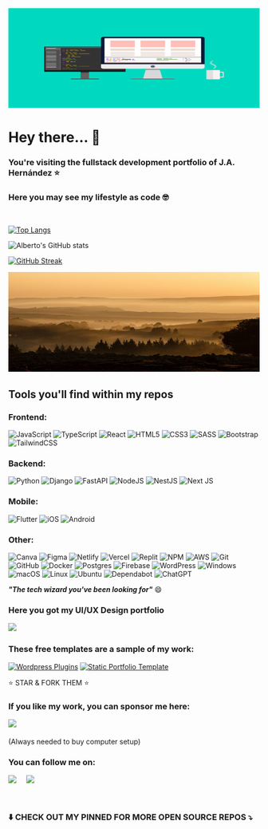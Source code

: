 <img src="images/frontend.png" style="width: 100%; height: 200px;" alt="SMART DEV BANNER" />

# Hey there... :wave: 

### You're visiting the fullstack development portfolio of J.A. Hernández :star:

### Here you may see my lifestyle as code :nerd_face:

 <br>
 
 [![Top Langs](https://github-readme-stats.vercel.app/api/top-langs/?username=jesusalberto18&layout=compact&langs_count=10&theme=gotham)](https://github.com/anuraghazra/github-readme-stats)
 
![Alberto's GitHub stats](https://github-readme-stats.vercel.app/api?username=jesusalberto18&show_icons=true&theme=gotham)

[![GitHub Streak](https://github-readme-streak-stats.herokuapp.com/?user=jesusalberto18&theme=gotham)](https://git.io/streak-stats)

<img src="images/landing.jpg" style="width: 100%; height: 200px;" alt="SMART DEV BANNER" />

## Tools you'll find within my repos

### Frontend:
![JavaScript](https://img.shields.io/badge/javascript-%23323330.svg?style=for-the-badge&logo=javascript&logoColor=%23F7DF1E)
![TypeScript](https://img.shields.io/badge/typescript-%23007ACC.svg?style=for-the-badge&logo=typescript&logoColor=white)
![React](https://img.shields.io/badge/react-%2320232a.svg?style=for-the-badge&logo=react&logoColor=%2361DAFB)
![HTML5](https://img.shields.io/badge/html5-%23E34F26.svg?style=for-the-badge&logo=html5&logoColor=white)
![CSS3](https://img.shields.io/badge/css3-%231572B6.svg?style=for-the-badge&logo=css3&logoColor=white)
![SASS](https://img.shields.io/badge/SASS-hotpink.svg?style=for-the-badge&logo=SASS&logoColor=white)
![Bootstrap](https://img.shields.io/badge/bootstrap-%23563D7C.svg?style=for-the-badge&logo=bootstrap&logoColor=white)
![TailwindCSS](https://img.shields.io/badge/tailwindcss-%2338B2AC.svg?style=for-the-badge&logo=tailwind-css&logoColor=white)

### Backend:
![Python](https://img.shields.io/badge/python-3670A0?style=for-the-badge&logo=python&logoColor=ffdd54)
![Django](https://img.shields.io/badge/django-%23092E20.svg?style=for-the-badge&logo=django&logoColor=white)
![FastAPI](https://img.shields.io/badge/FastAPI-005571?style=for-the-badge&logo=fastapi)
![NodeJS](https://img.shields.io/badge/node.js-6DA55F?style=for-the-badge&logo=node.js&logoColor=white)
![NestJS](https://img.shields.io/badge/nestjs-%23E0234E.svg?style=for-the-badge&logo=nestjs&logoColor=white)
![Next JS](https://img.shields.io/badge/Next-black?style=for-the-badge&logo=next.js&logoColor=white)

### Mobile:
![Flutter](https://img.shields.io/badge/Flutter-%2302569B.svg?style=for-the-badge&logo=Flutter&logoColor=white)
![iOS](https://img.shields.io/badge/iOS-000000?style=for-the-badge&logo=ios&logoColor=white)
![Android](https://img.shields.io/badge/Android-3DDC84?style=for-the-badge&logo=android&logoColor=white)

### Other:
![Canva](https://img.shields.io/badge/Canva-%2300C4CC.svg?style=for-the-badge&logo=Canva&logoColor=white)
![Figma](https://img.shields.io/badge/figma-%23F24E1E.svg?style=for-the-badge&logo=figma&logoColor=white)
![Netlify](https://img.shields.io/badge/netlify-%23000000.svg?style=for-the-badge&logo=netlify&logoColor=#00C7B7)
![Vercel](https://img.shields.io/badge/vercel-%23000000.svg?style=for-the-badge&logo=vercel&logoColor=white)
![Replit](https://img.shields.io/badge/Replit-DD1200?style=for-the-badge&logo=Replit&logoColor=white)
![NPM](https://img.shields.io/badge/NPM-%23CB3837.svg?style=for-the-badge&logo=npm&logoColor=white)
![AWS](https://img.shields.io/badge/AWS-%23FF9900.svg?style=for-the-badge&logo=amazon-aws&logoColor=white)
![Git](https://img.shields.io/badge/git-%23F05033.svg?style=for-the-badge&logo=git&logoColor=white)
![GitHub](https://img.shields.io/badge/github-%23121011.svg?style=for-the-badge&logo=github&logoColor=white)
![Docker](https://img.shields.io/badge/docker-%230db7ed.svg?style=for-the-badge&logo=docker&logoColor=white)
![Postgres](https://img.shields.io/badge/postgres-%23316192.svg?style=for-the-badge&logo=postgresql&logoColor=white)
![Firebase](https://img.shields.io/badge/firebase-%23039BE5.svg?style=for-the-badge&logo=firebase)
![WordPress](https://img.shields.io/badge/WordPress-%23117AC9.svg?style=for-the-badge&logo=WordPress&logoColor=white)
![Windows](https://img.shields.io/badge/Windows-0078D6?style=for-the-badge&logo=windows&logoColor=white)
![macOS](https://img.shields.io/badge/mac%20os-000000?style=for-the-badge&logo=macos&logoColor=F0F0F0)
![Linux](https://img.shields.io/badge/Linux-FCC624?style=for-the-badge&logo=linux&logoColor=black)
![Ubuntu](https://img.shields.io/badge/Ubuntu-E95420?style=for-the-badge&logo=ubuntu&logoColor=white)
![Dependabot](https://img.shields.io/badge/dependabot-025E8C?style=for-the-badge&logo=dependabot&logoColor=white)
![ChatGPT](https://img.shields.io/badge/chatGPT-74aa9c?style=for-the-badge&logo=openai&logoColor=white)

<strong><em>"The tech wizard you've been looking for"</em></strong> :smile:

### Here you got my UI/UX Design portfolio

<a href="https://www.dribbble.com/jesusalberto18">
<img src="https://img.shields.io/badge/Dribbble-EA4C89?style=for-the-badge&logo=dribbble&logoColor=white" />
</a>

### These free templates are a sample of my work:

<a href="https://github.com/jesusalberto18/wordpress-plugins"><img width="278" src="https://denvercoder1-github-readme-stats.vercel.app/api/pin/?username=jesusalberto18&repo=wordpress-plugins&theme=gotham&bg_color=0c1014&title_color=2aa889&hide_border=false&icon_color=599cab&show_icons=true" alt="Wordpress Plugins"></a>
<a href="https://github.com/jesusalberto18/static-portfolio-template"><img width="278" src="https://denvercoder1-github-readme-stats.vercel.app/api/pin/?username=jesusalberto18&repo=static-portfolio-template&theme=gotham&bg_color=0c1014&title_color=2aa889&hide_border=false&icon_color=599cab&show_icons=true" alt="Static Portfolio Template"></a>

⭐ STAR & FORK THEM ⭐

### If you like my work, you can sponsor me here:

<a href="https://www.paypal.com/paypalme/j2al444">
<img src="https://img.shields.io/badge/PayPal-00457C?style=for-the-badge&logo=paypal&logoColor=white" />
</a>
<br>
<br>
<!---
<a href="https://">
<img src="https://img.shields.io/badge/Payoneer-D73F03?style=for-the-badge&logo=payoneer&logoColor=white" />
</a>
<br>
<br>
 --->
(Always needed to buy computer setup)

### You can follow me on:

<a href="https://www.linkedin.com/in/jesusalberto18/"><img src="https://img.shields.io/badge/linkedin-%230077B5.svg?&style=for-the-badge&logo=linkedin&logoColor=white" /></a>&nbsp;&nbsp;&nbsp;&nbsp;
<a href="https://twitter.com/albertiaetweets"><img src="https://img.shields.io/badge/twitter-%231DA1F2.svg?&style=for-the-badge&logo=twitter&logoColor=white" /></a>&nbsp;&nbsp;&nbsp;&nbsp;

<br>

### :arrow_down: CHECK OUT MY PINNED FOR MORE OPEN SOURCE REPOS :arrow_heading_down:

<!---
jesusalberto18/jesusalberto18 is a ✨ special ✨ repository because its `README.md` (this file) appears on your GitHub profile.
You can click the Preview link to take a look at your changes.
--->
